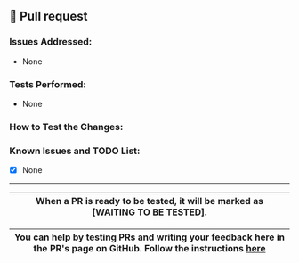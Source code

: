 <!-- First of all, THANK YOU for your contribution.
 Please fill this template unless your PR is very simple/straightforward.
 Do not forget to have a look at our Pull Request tutorial: http://www.azerothcore.org/wiki/Contribute#how-to-create-a-pull-request
-->
## 🍰 Pull request
<!-- Describe the Pull request. What changes do you propose? -->




### Issues Addressed:
<!-- If the issue doesn't exist, describe it and how to reproduce it, please. If the issue already exists, just paste the link to the issue you close, like this: Closes https://github.com/azerothcore/azerothcore-wotlk/issues/967 -->
- None

### Tests Performed:
<!-- Does it build without errors? Did you test in-game? What did you test? Did you do all these tests on Linux, Mac or Windows? Other tests performed -->
- None

### How to Test the Changes:
<!-- We need to confirm the changes first, so try to make the work easy for testers (who are not necessarily coders), please:
 - Which commands to use? Which NPC to teleport to?
 - Do we need to enable debug flags on Cmake?
 - Do we need to look at the console? etc...
 - Other steps
-->



### Known Issues and TODO List:
<!-- This is a TODO list with checkboxes to tick -->
- [X] None




<!-- NOTE: You do not need to squash your commits, on merge we will squash them for you (when there are too many commits we merge them into one big commit for a cleaner and easy to read history). -->

<!-- NOTE2: If you intend to contribute more than once, you should really join us on our discord channel!
 The link is on our site http://azerothcore.org/ We set cosmetic ranks for our contributors and may give access to special resources/knowledge to them! -->

---

<!-- Do not remove the instructions below about testing, they will help users to test your PR -->

| When a PR is ready to be tested, it will be marked as **[WAITING TO BE TESTED]**. |
| --- |


| You can help by testing PRs and writing your feedback here in the PR's page on GitHub. Follow the instructions [here](http://www.azerothcore.org/wiki/How-to-test-a-PR) |
| --- |